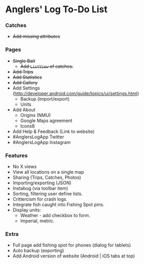 Anglers' Log To-Do List
=======================

### Catches
* ~~Add missing attributes~~

### Pages
* ~~Single Bait~~
  * ~~Add `ListView` of catches.~~
* ~~Add Trips~~
* ~~Add Statistics~~
* ~~Add Gallery~~
* Add Settings (http://developer.android.com/guide/topics/ui/settings.html)
  * Backup (import/export)
  * Units
* Add About
  * Origins (NMU)
  * Google Maps agreement
  * Icons8
* Add Help & Feedback (Link to website)
* #AnglersLogApp Twitter
* #AnglersLogApp Instagram

### Features
* No X views
* View all locations on a single map
* Sharing (Trips, Catches, Photos)
* Importing/exporting (JSON)
* Instabug (via toolbar item)
* Sorting, filtering user define lists.
* Crittercism for crash logs.
* Integrate fish caught into Fishing Spot pins.
* Display units:
  * Weather - add checkbox to form.
  * Imperial, metric.

### Extra
* Full page add fishing spot for phones (dialog for tablets)
* Auto backup (exporting)
* Add Android version of website (Android | iOS tabs at top)
	
